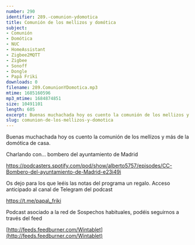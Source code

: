 ```yaml
---
number: 290
identifier: 289.-comunion-ydomotica
title: Comunión de los mellizos y domótica
subject:
- Comunión
- Domótica
- NUC
- HomeAssistant
- Zigbee2MQTT
- Zigbee
- Sonoff
- Dongle
- Papá Friki
downloads: 0
filename: 289.ComunionYDomotica.mp3
mtime: 1685160596
mp3_mtime: 1684874851
size: 10491101
length: 605
excerpt: Buenas muchachada hoy os cuento la comunión de los mellizos y más de domótica
slug: comunion-de-los-mellizos-y-domotica
---
```

Buenas muchachada hoy os cuento la comunión de los mellizos y más de la domótica de casa.  

Charlando con... bombero del ayuntamiento de Madrid

https://podcasters.spotify.com/pod/show/alberto5757/episodes/CC-Bombero-del-ayuntamiento-de-Madrid-e23i49i  

Os dejo para los que leéis las notas del programa un regalo. Acceso anticipado al canal de Telegram del podcast

https://t.me/papa\_friki  

Podcast asociado a la red de Sospechos habituales, podéis seguirnos a través del feed 

[http://feeds.feedburner.com/Wintablet](http://feeds.feedburner.com/Wintablet)